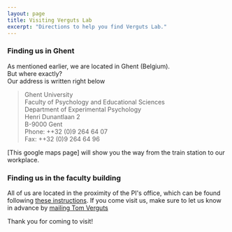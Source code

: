 ```yaml
---
layout: page
title: Visiting Verguts Lab
excerpt: "Directions to help you find Verguts Lab."
---
```


### Finding us in Ghent

As mentioned earlier, we are located in Ghent (Belgium).   
But where exactly?   
Our address is written right below

> Ghent University     
Faculty of Psychology and Educational Sciences   
Department of Experimental Psychology       
Henri Dunantlaan 2   
B-9000 Gent   
Phone: ++32 (0)9 264 64 07   
Fax: ++32 (0)9 264 64 96   

[This google maps page] will show you the way from the train station to our workplace.

### Finding us in the faculty building

All of us are located in the proximity of the PI's office, which can be found following [these instructions](https://soleway.ugent.be/routes/5297).
If you come visit us, make sure to let us know in advance by [mailing Tom Verguts](mailto:Tom.Verguts@UGent.be) 

Thank you for coming to visit!
